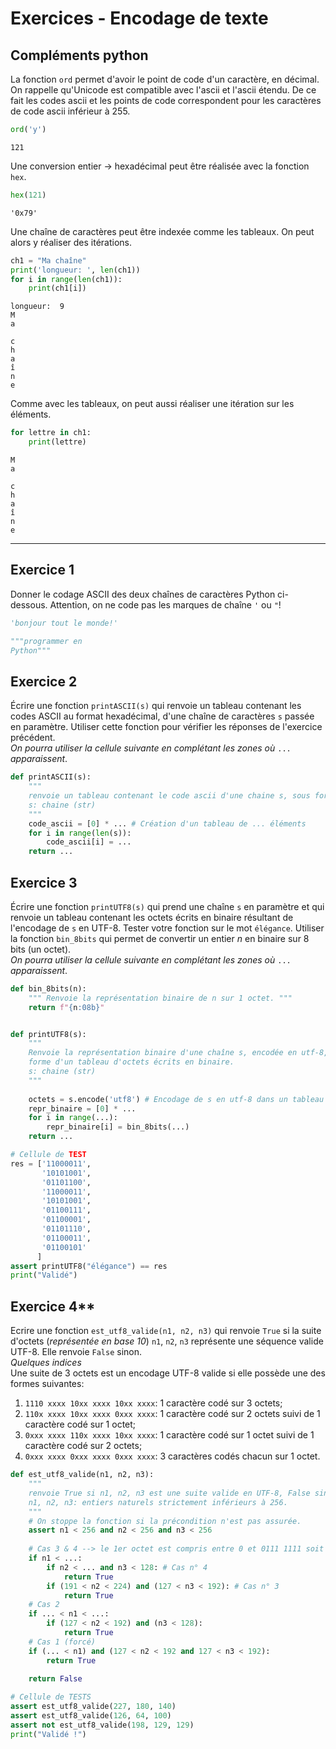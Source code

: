 Exercices - Encodage de texte
============================

## Compléments python
La fonction `ord` permet d'avoir le point de code d'un caractère, en décimal. On rappelle qu'Unicode est compatible avec l'ascii et l'ascii étendu. De ce fait les codes ascii et les points de code correspondent pour les caractères de code ascii inférieur à 255.


```python
ord('y')
```




    121



Une conversion entier $\longrightarrow$ hexadécimal peut être réalisée avec la fonction `hex`.


```python
hex(121)
```




    '0x79'



Une chaîne de caractères peut être indexée comme les tableaux. On peut alors y réaliser des itérations.


```python
ch1 = "Ma chaîne"
print('longueur: ', len(ch1))
for i in range(len(ch1)):
    print(ch1[i])
```

    longueur:  9
    M
    a
     
    c
    h
    a
    î
    n
    e


Comme avec les tableaux, on peut aussi réaliser une itération sur les éléments.


```python
for lettre in ch1:
    print(lettre)
```

    M
    a
     
    c
    h
    a
    î
    n
    e


---


## Exercice 1
Donner le codage ASCII des deux chaînes de caractères Python ci-dessous. Attention, on ne code pas les marques de chaîne `'` ou `"`! 

```python
'bonjour tout le monde!'
```

```python
"""programmer en 
Python"""
```

## Exercice 2

Écrire une fonction `printASCII(s)` qui renvoie un tableau contenant les codes ASCII au format hexadécimal, d'une chaîne de caractères `s` passée en paramètre. Utiliser cette fonction pour vérifier les réponses de l'exercice précédent.  
*On pourra utiliser la cellule suivante en complétant les zones où* `...` *apparaissent*.


```python
def printASCII(s):
    """
    renvoie un tableau contenant le code ascii d'une chaine s, sous forme hexadécimale;
    s: chaine (str)
    """
    code_ascii = [0] * ... # Création d'un tableau de ... éléments
    for i in range(len(s)):
        code_ascii[i] = ...
    return ...
```

## Exercice 3

Écrire une fonction `printUTF8(s)` qui prend une chaîne `s` en paramètre et qui renvoie un tableau contenant les octets écrits en binaire résultant de l'encodage de `s` en UTF-8. Tester votre fonction sur le mot `élégance`. Utiliser la fonction `bin_8bits` qui permet de convertir un entier $n$ en binaire sur 8 bits (un octet).  
*On pourra utiliser la cellule suivante en complétant les zones où* `...` *apparaissent*.


```python
def bin_8bits(n):
    """ Renvoie la représentation binaire de n sur 1 octet. """
    return f"{n:08b}"


def printUTF8(s):
    """
    Renvoie la représentation binaire d'une chaîne s, encodée en utf-8, sous la 
    forme d'un tableau d'octets écrits en binaire.
    s: chaine (str)
    """
    
    octets = s.encode('utf8') # Encodage de s en utf-8 dans un tableau d'octets
    repr_binaire = [0] * ...
    for i in range(...):
        repr_binaire[i] = bin_8bits(...)
    return ...
```


```python
# Cellule de TEST
res = ['11000011',
       '10101001',
       '01101100',
       '11000011',
       '10101001',
       '01100111',
       '01100001',
       '01101110',
       '01100011',
       '01100101'
      ]
assert printUTF8("élégance") == res
print("Validé")
```

## Exercice 4**
Ecrire une fonction `est_utf8_valide(n1, n2, n3)` qui renvoie `True` si la suite d'octets (*représentée en base 10*) `n1`, `n2`, `n3` représente une séquence valide UTF-8. Elle renvoie `False` sinon.  
*Quelques indices*  
Une suite de 3 octets est un encodage UTF-8 valide si elle possède une des formes suivantes:  

1. `1110 xxxx 10xx xxxx 10xx xxxx`: 1 caractère codé sur 3 octets;
2. `110x xxxx 10xx xxxx 0xxx xxxx`: 1 caractère codé sur 2 octets suivi de 1 caractère codé sur 1 octet;
3. `0xxx xxxx 110x xxxx 10xx xxxx`: 1 caractère codé sur 1 octet suivi de 1 caractère codé sur 2 octets;
4. `0xxx xxxx 0xxx xxxx 0xxx xxxx`: 3 caractères codés chacun sur 1 octet.


```python
def est_utf8_valide(n1, n2, n3):
    """
    renvoie True si n1, n2, n3 est une suite valide en UTF-8, False sinon.
    n1, n2, n3: entiers naturels strictement inférieurs à 256.
    """
    # On stoppe la fonction si la précondition n'est pas assurée.
    assert n1 < 256 and n2 < 256 and n3 < 256
    
    # Cas 3 & 4 --> le 1er octet est compris entre 0 et 0111 1111 soit 127 en décimal
    if n1 < ...:
        if n2 < ... and n3 < 128: # Cas n° 4
            return True
        if (191 < n2 < 224) and (127 < n3 < 192): # Cas n° 3
            return True
    # Cas 2
    if ... < n1 < ...:
        if (127 < n2 < 192) and (n3 < 128):
            return True
    # Cas 1 (forcé)
    if (... < n1) and (127 < n2 < 192 and 127 < n3 < 192):
        return True
    
    return False
```


```python
# Cellule de TESTS
assert est_utf8_valide(227, 180, 140)
assert est_utf8_valide(126, 64, 100)
assert not est_utf8_valide(198, 129, 129)
print("Validé !")
```
